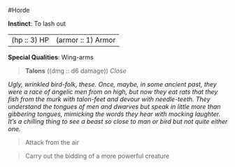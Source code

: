 #Horde

**Instinct**: To lash out

|       |         |
| ----- | ------- |
| (hp :: 3) HP | (armor :: 1) Armor |

**Special Qualities**: Wing-arms

> **Talons** ((dmg :: d6 damage))
> *Close*

*Ugly, wrinkled bird-folk, these. Once, maybe, in some ancient past, they were a race of angelic men from on high, but now they eat rats that they fish from the murk with talon-feet and devour with needle-teeth. They understand the tongues of men and dwarves but speak in little more than gibbering tongues, mimicking the words they hear with mocking laughter. It’s a chilling thing to see a beast so close to man or bird but not quite either one.*

>Attack from the air

>Carry out the bidding of a more powerful creature